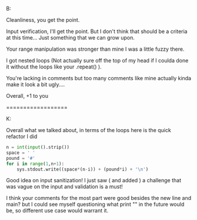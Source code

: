B:

Cleanliness, you get the point. 

Input verification, I'll get the point. But I don't think that should be a criteria at this time... Just something that we can grow upon. 

Your range manipulation was stronger than mine I was a little fuzzy there. 

I got nested loops (Not actually sure off the top of my head if I coulda done it without the loops like your .repeat() ). 

You're lacking in comments but too many comments like mine actually kinda make it look a bit ugly.... 

Overall, +1 to you

==================

K:

Overall what we talked about, in terms of the loops here is the quick refactor I did

```python
n = int(input().strip())
space = ' '
pound = '#'
for i in range(1,n+1):
    sys.stdout.write((space*(n-i)) + (pound*i) + '\n')
```

Good idea on input sanitization! I just saw ( and added ) a challenge that was vague on the input and validation is a must!

I think your comments for the most part were good besides the new line and main? but I could see myself questioning what print "" in the future would be, so different use case would warrant it.
